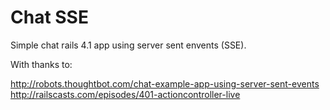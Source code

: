 # Chat SSE

Simple chat rails 4.1 app using server sent envents (SSE).

With thanks to:

http://robots.thoughtbot.com/chat-example-app-using-server-sent-events
http://railscasts.com/episodes/401-actioncontroller-live

